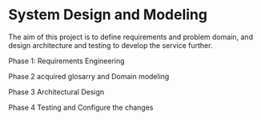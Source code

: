# System Design and Modeling
The aim of this project is to define requirements and problem domain, and design architecture and testing to
develop the service further.

Phase 1:
Requirements Engineering

Phase 2
acquired glosarry and Domain modeling

Phase 3
Architectural Design 

Phase 4
Testing and Configure the changes
